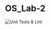 # OS_Lab-2
![Unit Tests & Lint](https://github.com/Napwob/Project412/workflows/Unit%20Tests%20&%20Lint/badge.svg)   
